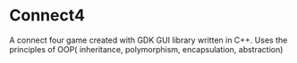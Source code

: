 # Connect4
A connect four game created with GDK GUI library written in C++. Uses the principles of OOP( inheritance, polymorphism, encapsulation, abstraction)

